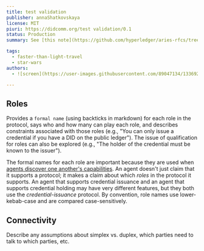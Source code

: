 ```yaml
---
title: test validation
publisher: annaShatkovskaya
license: MIT
piuri: https://didcomm.org/test validation/0.1
status: Production
summary: See [this note](https://github.com/hyperledger/aries-rfcs/tree/master/concepts/0003-protocols/roles-particietc.md) for definitions of the terms "role", "participant", and "party".

tags:
  - faster-than-light-travel
  - star-wars
authors:
  - ![screen](https://user-images.githubusercontent.com/89047134/133692579-06059ef5-a59b-4b6c-a293-cbae996bf8d9.jpg)

---
```


## Roles

Provides a `formal name` (using backticks in markdown) for each role in the protocol, says who and how many can play each role, and describes constraints associated with those roles (e.g., "You can only issue a credential if you have a DID on the public ledger"). The issue of qualification for roles can also be explored (e.g., "The holder of the credential must be known to the issuer").

The formal names for each role are important because they are used when [agents discover one another's capabilities](https://github.com/hyperledger/aries-rfcs/tree/master/features/0031-discover-features). An agent doesn't just claim that it supports a protocol; it makes a claim about which *roles* in the protocol it supports. An agent that supports credential issuance and an agent that supports credential holding may have very different features, but they both use the _credential-issuance_ protocol. By convention, role names use lower-kebab-case and are compared case-sensitively.

## Connectivity

Describe any assumptions about simplex vs. duplex, which parties need to talk to which parties, etc.
